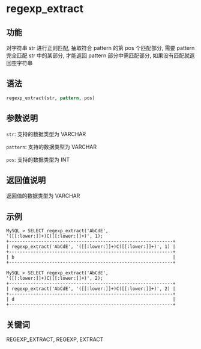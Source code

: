 # regexp_extract

## 功能

对字符串 str 进行正则匹配, 抽取符合 pattern 的第 pos 个匹配部分, 需要 pattern 完全匹配 str 中的某部分, 才能返回 pattern 部分中需匹配部分, 如果没有匹配就返回空字符串

## 语法

```Haskell
regexp_extract(str, pattern, pos)
```

## 参数说明

`str`: 支持的数据类型为 VARCHAR

`pattern`: 支持的数据类型为 VARCHAR

`pos`: 支持的数据类型为 INT

## 返回值说明

返回值的数据类型为 VARCHAR

## 示例

```Plain Text
MySQL > SELECT regexp_extract('AbCdE', '([[:lower:]]+)C([[:lower:]]+)', 1);
+-------------------------------------------------------------+
| regexp_extract('AbCdE', '([[:lower:]]+)C([[:lower:]]+)', 1) |
+-------------------------------------------------------------+
| b                                                           |
+-------------------------------------------------------------+

MySQL > SELECT regexp_extract('AbCdE', '([[:lower:]]+)C([[:lower:]]+)', 2);
+-------------------------------------------------------------+
| regexp_extract('AbCdE', '([[:lower:]]+)C([[:lower:]]+)', 2) |
+-------------------------------------------------------------+
| d                                                           |
+-------------------------------------------------------------+
```

## 关键词

REGEXP_EXTRACT, REGEXP, EXTRACT
